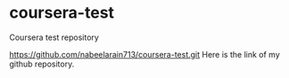 # coursera-test
Coursera test repository

https://github.com/nabeelarain713/coursera-test.git Here is the link of my github repository.

